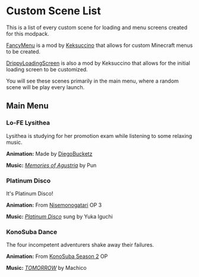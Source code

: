 # Custom Scene List

This is a list of every custom scene for loading and menu screens created for this modpack.

[FancyMenu](https://www.curseforge.com/minecraft/mc-mods/fancymenu-forge) is a mod by [Keksuccino](https://github.com/Keksuccino) that allows for custom Minecraft menus to be created.

[DrippyLoadingScreen](https://www.curseforge.com/minecraft/mc-mods/drippy-loading-screen) is also a mod by Keksuccino that allows for the initial loading screen to be customized.

You will see these scenes primarily in the main menu, where a random scene will be play every launch.

## Main Menu

### Lo-FE Lysithea

Lysithea is studying for her promotion exam while listening to some relaxing music.

**Animation:** Made by [DiegoBucketz](https://twitter.com/diegobucketz?lang=en)

**Music:** *[Memories of Agustria](https://www.youtube.com/watch?v=9re5jEJjYWg)* by Pun

### Platinum Disco

It's Platinum Disco!

**Animation:** From [Nisemonogatari](https://myanimelist.net/anime/11597/Nisemonogatari) OP 3

**Music:** *[Platinum Disco](https://www.youtube.com/watch?v=14FOPsSCIPs)* sung by Yuka Iguchi

### KonoSuba Dance

The four incompetent adventurers shake away their failures.

**Animation:** From [KonoSuba Season 2](https://myanimelist.net/anime/32937/Kono_Subarashii_Sekai_ni_Shukufuku_wo_2) OP

**Music:** *[TOMORROW](https://www.youtube.com/watch?v=a5E4_uFYFJ0)* by Machico
